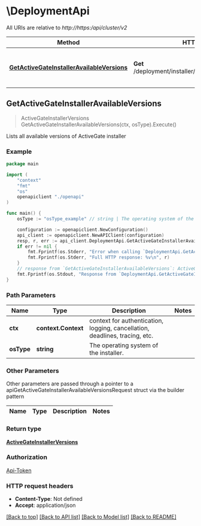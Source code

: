 # \DeploymentApi

All URIs are relative to *http://https:/api/cluster/v2*

Method | HTTP request | Description
------------- | ------------- | -------------
[**GetActiveGateInstallerAvailableVersions**](DeploymentApi.md#GetActiveGateInstallerAvailableVersions) | **Get** /deployment/installer/gateway/versions/{osType} | Lists all available versions of ActiveGate installer



## GetActiveGateInstallerAvailableVersions

> ActiveGateInstallerVersions GetActiveGateInstallerAvailableVersions(ctx, osType).Execute()

Lists all available versions of ActiveGate installer

### Example

```go
package main

import (
    "context"
    "fmt"
    "os"
    openapiclient "./openapi"
)

func main() {
    osType := "osType_example" // string | The operating system of the installer.

    configuration := openapiclient.NewConfiguration()
    api_client := openapiclient.NewAPIClient(configuration)
    resp, r, err := api_client.DeploymentApi.GetActiveGateInstallerAvailableVersions(context.Background(), osType).Execute()
    if err != nil {
        fmt.Fprintf(os.Stderr, "Error when calling `DeploymentApi.GetActiveGateInstallerAvailableVersions``: %v\n", err)
        fmt.Fprintf(os.Stderr, "Full HTTP response: %v\n", r)
    }
    // response from `GetActiveGateInstallerAvailableVersions`: ActiveGateInstallerVersions
    fmt.Fprintf(os.Stdout, "Response from `DeploymentApi.GetActiveGateInstallerAvailableVersions`: %v\n", resp)
}
```

### Path Parameters


Name | Type | Description  | Notes
------------- | ------------- | ------------- | -------------
**ctx** | **context.Context** | context for authentication, logging, cancellation, deadlines, tracing, etc.
**osType** | **string** | The operating system of the installer. | 

### Other Parameters

Other parameters are passed through a pointer to a apiGetActiveGateInstallerAvailableVersionsRequest struct via the builder pattern


Name | Type | Description  | Notes
------------- | ------------- | ------------- | -------------


### Return type

[**ActiveGateInstallerVersions**](ActiveGateInstallerVersions.md)

### Authorization

[Api-Token](../README.md#Api-Token)

### HTTP request headers

- **Content-Type**: Not defined
- **Accept**: application/json

[[Back to top]](#) [[Back to API list]](../README.md#documentation-for-api-endpoints)
[[Back to Model list]](../README.md#documentation-for-models)
[[Back to README]](../README.md)

